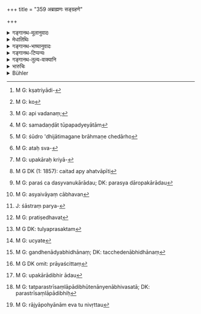 +++
title = "359 अब्राह्मणः सङ्ग्रहणे"

+++

<details><summary>गङ्गानथ-मूलानुवादः</summary>

In a case of adultery, a non-Brāhmaṇa deserves the penalty ending in death; as the wives of all the four castes are always the most deserving of protection.—(359)
</details>

<details><summary>मेधातिथिः</summary>

उक्तं संग्रहस्वरूपम् । दण्ड इदानीम् अत्रोच्यते । **अब्राह्मणः** क्षत्रियादिः[^२०९] **संग्रहणे** कृते **चतुर्णाम् अपि वर्णानां** हीनोत्तमजातिभेदम् अनपेक्ष्य **प्राणान्तं** प्राणत्याजने मारणे पर्यवसितं **दण्डम् अर्हति** । 


[^२०९]:
     M G: kṣatriyādi-

- <u>कथं</u> पुनर् ब्राह्मण्याम् शूद्रायां च संगृहीतस्य समो दण्डः । 

- <u>अत्र</u> हेतुस्वरूपम् अर्थम् आह- **दारा रक्ष्यतमाः सदा** । सर्वस्य कस्यचिद् राज्ञा दारा धनशरीरेभ्यो ऽतिशयेन रक्ष्याः । तुल्ये हि सङ्करे शूद्रस्यापि कुलनाशः । एतद् उक्तं भवति । वाचनिको ऽयम् अर्थो ऽत्र हेतुर् वक्तव्यः, उक्तो[^२१०] ऽसौ ।


[^२१०]:
     M G: ko

- अत्र पूर्वे व्याचख्युः । न सर्वस्मिन् संग्रहणे प्रागुक्तदण्डो ऽयम् । किं तर्हि, मुख्ये स्पर्शविसेषे जन्यप्रीतिविशेषात्मके गमने । कथं हि तीर्थादिष्व् अभिवदनं[^२११] गमनं च समदण्डाव् उपपद्येयाताम्[^२१२] । तस्माद् अब्राह्मणः शूद्रो द्विजातिमगने प्राणच्छेदार्हो[^२१३] नान्यः । न हि विषमसमीकरणं न्याय्यम् । अतश् च[^२१४] प्रागुक्तेषु संग्रहणेष्व् अनुबन्धाद्यपेक्षया दण्डः कल्प्यः । यत्रैवं निश्चितं गमनार्थ एवायम् उपकारक्रियादिरूपक्रमस्[^२१५] तत्र मुख्यदण्ड एव युक्तः । न ह्य् अत्र वैषम्यम् अस्ति । दृष्टं चैतद् उभयत्रापीति[^२१६] । 


[^२१६]:
     M G DK (1: 1857): caitad apy ahatvāpīti


[^२१५]:
     M G: upakāraḥ kriyā-


[^२१४]:
     M G: ataḥ sva-


[^२१३]:
     M G: śūdro 'dhijātimagane brāhmaṇe chedārho


[^२१२]:
     M G: samadaṇḍāt tūpapadyeyātām


[^२११]:
     M G: api vadanaṃ; 

- तथेदम् उक्तम् "यद्य् अत्रायं दण्डो मुख्ये संग्रहणे किं करिष्यति" इति । 

- नैवान्यन् मुख्यसंग्रहणम् अस्ति । न ह्य् अस्य लौकिकः पदार्थो ऽवधृतो येन परदारोपकारादौ[^२१७] प्रयुक्त इत्येवम् अस्यैव । यं च भवन्[^२१८] मुख्यं संग्रहणं मन्यते तत्र महान् दण्डः । 


[^२१८]:
     M G: asyaivāyaṃ cābhavan


[^२१७]:
     M G: paraś ca dasyvanukārādau; DK: parasya dāropakārādau

- प्रतिषिद्धं परस्त्रीगमनं शास्त्रपर्यनुयोज्यम्[^२१९] इति चेत्, 


[^२१९]:
     J: śāstraṃ parya-

- उपकारादाव् अपि प्रतिषेधं विद्धि[^२२०] । 


[^२२०]:
     M G: pratiṣedhavat

- प्रतिषेधवद् धि प्रायश्चित्तम् अपि तुल्यं प्रसक्तम्[^२२१] इति चेत्, 


[^२२१]:
     M G DK: tulyaprasaktam

- का नामेयम् अनिष्टापत्तिः । किं तु प्रसज्येत यदा संग्रहणशब्देन तद् उच्येत[^२२२] । सिक्ते हि रेतसि गमनाद्यभिधानम्[^२२३] । यत्र यादृशो दण्डस् तत्र तत्समानं दुःखं प्राप्तम् । अतो ऽस्मिन् विपर्यये रेतःसेकनिमित्तं प्रायश्चित्तं[^२२४] तच्छब्देनाभिधानात् उपकारादौ[^२२५] कल्प्यम् । यदि च संलापादौ स्वल्पो दण्डः स्यात् तदा प्रवर्तेरन् । ततश् च परस्त्रीसंलापादिभूतेनान्येनाभिभवता[^२२६] व्यादीपितमन्मथा स्मरशराकृष्यमाणाः शरीरनिरपेक्षा राजनिग्रहं न गणेयेयुः । आद्यायाम् एव तु प्रवृत्तौ[^२२७] गृह्यमाणेष्व् अप्रबन्धवृत्तौ रागे शक्यं निराकरणम् । तस्मात् परस्त्रीम् उपजापताम् एव महादण्डो युक्तः । 


[^२२७]:
     M G: rājyāpohyānām eva tu nivṛttau


[^२२६]:
     M G: tatparastrīsaṃlāpādibhūtenānyenābhivasatā; DK: parastrīsaṃlāpādibhiḥ


[^२२५]:
     M G: upakārādibhir ādau


[^२२४]:
     M G DK omit: prāyaścittaṃ


[^२२३]:
     M G: gandhenādyabhidhānaṃ; DK: tacchedenābhidhānaṃ


[^२२२]:
     M G: ucyate

इह त्व् **अन्त**ग्रहणाद् आदिभूतेनान्येन दण्डेन भवितव्यम् । न ह्य् असत्यवादवन्तो भवन्ति । प्राणो ऽन्तो यस्य **प्राणान्तस्** तावत् पातयितव्यो यावत् प्राणेषु पतति । तेन सर्वस्वग्रहणाङ्गछेदाद्य्[^२२८] अप्य् उक्तं भवति । एकैकस्य च दण्डत्वम् अन्यत्र ज्ञातं न[^२२९] समुदाये दण्ड्यते इति बहुदण्डेष्व् आम्नातेषु स महान् यो द्विजातिस्त्रीसंग्रहणे[^२३०] ऽब्राह्मणस्य । अतो[^२३१] युक्तैव कल्पना, न[^२३२] सर्वत्र । तत्र कुलस्त्रीभिर् अनिच्छन्तीभिर् भतृमतीभिः[^२३३] संगृह्यमाणस्य प्राणापहरणं हीनजातीयाभिर् अपि[^२३४] ॥ ८.३५९ ॥
</details>

<details><summary>गङ्गानथ-भाष्यानुवादः</summary>

The nature of ‘adultery’ has been defined. Penalties for it are now laid down.

‘*A non-Brāhamaṇa*’—the *Kṣatriya* and other castes.

‘*In cases of adultery*’—when adultery has been committed. ‘*Of* *all four castes*’—irrespectively of the high or low caste of the woman concerned.

‘*Penalty of death*’—the punishment consisting in striking till death is brought about.

“How is it that the same penalty applies to the case of adultery with a
*Brāhmaṇa* as well as a *Śūdra* woman?”

The text adds the next sentence by way of answer to this question—‘*For the wives of all castes are the most deserving of protection*.’ Whosoever’s wife she may be, she needs to be guarded much more carefully than one’s body and property. Since the ‘admixture of castes’ is the same in both cases, the family of the *Śūdra* is ruined by it, just as much as that of the Brāhmaṇa.

What is meant by the question is this—“what is found here is a mere assertion; some reason for this should be explained; now what is this reason?”

In answer to this the ancients have offered the following explanation:—The penalty here prescribed is not meant to apply to all forms of ‘adultery,’ but only to that which consists in the chief form of it, consisting in the actual intercourse, which consists in obtaining a sensual pleasure by a particular form of contact. How could the same penalty be inflicted in the case of actual sexual intercourse, as also in that ‘conversing at a watering-place’ and such places (which also has been declared to be a form of ‘adultery’)? Hence the conclusion is that the death-penalty is to be inflicted only in the case of a ‘*non-Brāhmaṇa*’—*i.e*., a *Śūdra*—committing adultery with a woman of the twice-born castes,—and not in the case of any other person. For it cannot be right to make equal things that are *not* equal. Hence in the case of the forms of ‘adultery’ described above, the exact penalty has to be determined by the circumstances attending each individual case. For instance, if in a certain case it be found for certain that the ‘offering of help’ and other approaches were made solely with a view to actual sexual intercourse, the right penalty would be the extreme one of death; as the case would not stand upon a different footing; as in both cases the real motive is found to be the same.

It has teen asked—“if the extreme penalty is to be inflicted in the ordinary forms of ‘adultery,’ what would it be in the case of real ‘adultery’?”

But ‘real adultery’ is not something different. The denotation of the term is not to be fixed by ordinary parlance; hence it cannot be right to argue that the extreme penalty is to be inflicted in a case where there is an act which your august self is pleased to call ‘real adultery.’

“Adultery with women has been forbidden; hence the question as to how the same punishment is to be meted out in all cases of it should he addressed to the scriptures.”

But there is similar prohibition regarding the ‘offering of help’ and such other acts also.

“Well, in that case, it would follow that in all cases the same expiatory rite would have to be performed.”

Why should this be regarded as an undesirable contingency? The contingency would certainly arise if the act concerned were spoken of as ‘adultery.’ Though in reality the term is applied only to a case where there has been emission of semen, yet punishments are meant to be deterrent, by reason of their causing pain; hence in the case of such acts as the ‘offering of help’ and the rest, penalty equal to that in the case of actual intercourse has to be inflicted, on the ground that if such acts as ‘conversation’ and the rest were associated with small punishments, then men would he tempted to repeat them; and by frequent conversations with women, their passion would become whetted; so that falling a prey to the arrows of Cupid, they would not mind the small punishments inflicted by the king, and would commit the act even at the risk of their lives. On the other hand, if at the very first approach, the man is met by a severely deterrent punishment, the little acts would not be repeated, and the real act might he averted.

It is for this reason that it has been considered right to inflict a severe punishment upon those who may just begin to make approaches to the wives of other men.

So far as the present verse is concerned, we find the term ‘*prāṇānta*,’ ‘*ending* in death,’—which shows that the *beginning* of the penalty would be something else; for unless a thing has a *beginning*, it can have no *end*. The term ‘*ending in death*’ means *that of which death is the end*; *i.e*., the punishment should go on being inflicted until death comes about. Thus it is that all such punishments as ‘confiscation of property,’ ‘cutting off of limbs’ and so forth become included.

Each of these has been found in other cases to constitute a ‘punishment’ by itself. So that, when a number of punishments have been prescribed, since all these cannot be inflicted for any single crime, the right conclusion is that in the case of a non-Brāhmaṇa committing adultery with a twice-born woman, the highest of those punishments shall be inflicted, and the man shall be put to death. But even in the case of women of lower castes, the death-penalty shall be inflicted in the case of the man committing adultery with an unwilling family-woman whose husband is alive.—(359)
</details>

<details><summary>गङ्गानथ-टिप्पन्यः</summary>

‘*Abrāhmaṇaḥ*’—‘*Kṣatriya* and the rest’ (misbehaving with a woman of
the higher caste) (Medhātithi and Nandana);—‘Śūdra misbehaving with a
Brāhmaṇa woman’ (Kullūka and Rāghavānanda).

This verse is quoted in *Vivādaratnākara* (p. 388), which says that this
refers to the ‘non-Brāhmaṇa’ misbehaving with a woman of a superior
caste;—in *Vyavahāra-Bālambhaṭṭī* (p. 115);—and in *Vivādacintāmaṇi* (p.
174) as laying down the penalty for one of the lower caste. misbehaving
with a woman of the higher caste.
</details>

<details><summary>गङ्गानथ-तुल्य-वाक्यानि</summary>

*Baudhāyana* (2.4.1-2).—‘Anybody but a Brāhmaṇa shall suffer corporal
punishment for Adultery;—the wives of men of all castes must be guarded
more carefully than wealth.’

*Āpastamba* (2.26.20).—‘If a man has actually committed adultery, his
organ shall be cut off together with the testicles.’

*Bṛhaspati* (23.10-12).—‘If a man violates an unwilling woman, the King
shall confiscate his entire property, have his penis and scrotum cut off
and have him paraded on an ass. When a man enjoys a woman by fraud, bis
punishment shall be confiscation of his entire wealth; and afterwards he
shall be branded with the mark of the female organ and banished from the
town. The highest fine shall be inflicted for connexion with a woman of
equal caste; half that for connexion with a woman of a lower caste; and
a man who has connexion with a woman of a higher caste shall be put to
death.’

*Kātyāyana* (Vivādaratnākara, p. 389).—‘When a man has completed his
intercourse with the woman, by force, the penalty of death shall be
inflicted.’

*Vyāsa* (Vivādaratnākara, p. 392).—‘If a man has intercourse with a
woman who comes to him of her own accord, the punishment shall be half
of that in the case of the woman being unwilling.’

*Arthaśāstra* (p. 172).—‘A man shall never take liberties with an
unwilling woman; if he has illicit intercourse with a willing woman, he
shall be fined 50 Paṇas, and the woman, half of that.’
</details>

<details><summary>भारुचिः</summary>

संयतया अनिच्छन्त्या ब्राह्मण्या सह संग्रहणे **अब्राह्मणः** शूद्रः **प्राणान्तं दण्डम् अर्हति** । क्षत्रियवैश्याभ्यां तु वर्णवत् तदूना दण्डपरिकल्पना । एवं क्षत्रियवैश्ययोः ब्राह्मणीसंग्रहणे ऽनयाइवापेक्षया दण्डः कल्पयितव्यः, वैश्यस्य च क्षत्रियया । इच्छन्तीषु च ब्राह्मणक्षत्रियावैश्यासु असंयतासु च पूर्ववद् दण्डः कल्पनीयः । संभाषणप्रतिषेधप्रतिप्रसवार्थ्[अम् इदम् उच्यते], किंचिद् विशेषेण ॥ ८.३५८ ॥
</details>

<details><summary>Bühler</summary>

359	A man who is not a Brahmana ought to suffer death for adultery (samgrahana); for the wives of all the four castes even must always be carefully guarded.
</details>
